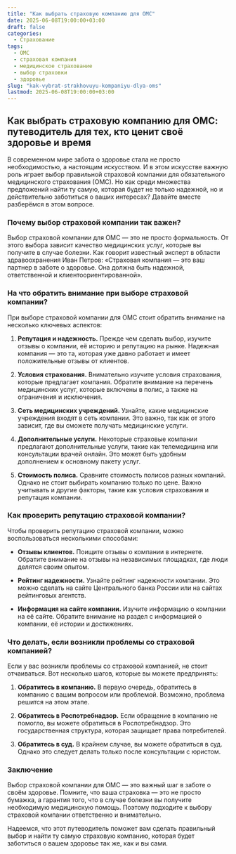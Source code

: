 ```yaml
---
title: "Как выбрать страховую компанию для ОМС"
date: 2025-06-08T19:00:00+03:00
draft: false
categories:
  - Страхование
tags:
  - ОМС
  - страховая компания
  - медицинское страхование
  - выбор страховки
  - здоровье
slug: "kak-vybrat-strakhovuyu-kompaniyu-dlya-oms"
lastmod: 2025-06-08T19:00:00+03:00
---
```


## Как выбрать страховую компанию для ОМС: путеводитель для тех, кто ценит своё здоровье и время

В современном мире забота о здоровье стала не просто необходимостью, а настоящим искусством. И в этом искусстве важную роль играет выбор правильной страховой компании для обязательного медицинского страхования (ОМС). Но как среди множества предложений найти ту самую, которая будет не только надежной, но и действительно заботиться о ваших интересах? Давайте вместе разберёмся в этом вопросе.

### Почему выбор страховой компании так важен?

Выбор страховой компании для ОМС — это не просто формальность. От этого выбора зависит качество медицинских услуг, которые вы получите в случае болезни. Как говорит известный эксперт в области здравоохранения Иван Петров: «Страховая компания — это ваш партнер в заботе о здоровье. Она должна быть надежной, ответственной и клиентоориентированной».

### На что обратить внимание при выборе страховой компании?

При выборе страховой компании для ОМС стоит обратить внимание на несколько ключевых аспектов:

1. **Репутация и надежность.** Прежде чем сделать выбор, изучите отзывы о компании, её историю и репутацию на рынке. Надежная компания — это та, которая уже давно работает и имеет положительные отзывы от клиентов.

2. **Условия страхования.** Внимательно изучите условия страхования, которые предлагает компания. Обратите внимание на перечень медицинских услуг, которые включены в полис, а также на ограничения и исключения.

3. **Сеть медицинских учреждений.** Узнайте, какие медицинские учреждения входят в сеть компании. Это важно, так как от этого зависит, где вы сможете получать медицинские услуги.

4. **Дополнительные услуги.** Некоторые страховые компании предлагают дополнительные услуги, такие как телемедицина или консультации врачей онлайн. Это может быть удобным дополнением к основному пакету услуг.

5. **Стоимость полиса.** Сравните стоимость полисов разных компаний. Однако не стоит выбирать компанию только по цене. Важно учитывать и другие факторы, такие как условия страхования и репутация компании.

### Как проверить репутацию страховой компании?

Чтобы проверить репутацию страховой компании, можно воспользоваться несколькими способами:

- **Отзывы клиентов.** Поищите отзывы о компании в интернете. Обратите внимание на отзывы на независимых площадках, где люди делятся своим опытом.

- **Рейтинг надежности.** Узнайте рейтинг надежности компании. Это можно сделать на сайте Центрального банка России или на сайтах рейтинговых агентств.

- **Информация на сайте компании.** Изучите информацию о компании на её сайте. Обратите внимание на раздел с информацией о компании, её истории и достижениях.

### Что делать, если возникли проблемы со страховой компанией?

Если у вас возникли проблемы со страховой компанией, не стоит отчаиваться. Вот несколько шагов, которые вы можете предпринять:

1. **Обратитесь в компанию.** В первую очередь, обратитесь в компанию с вашим вопросом или проблемой. Возможно, проблема решится на этом этапе.

2. **Обратитесь в Роспотребнадзор.** Если обращение в компанию не помогло, вы можете обратиться в Роспотребнадзор. Это государственная структура, которая защищает права потребителей.

3. **Обратитесь в суд.** В крайнем случае, вы можете обратиться в суд. Однако это следует делать только после консультации с юристом.

### Заключение

Выбор страховой компании для ОМС — это важный шаг в заботе о своём здоровье. Помните, что ваша страховка — это не просто бумажка, а гарантия того, что в случае болезни вы получите необходимую медицинскую помощь. Поэтому подходите к выбору страховой компании ответственно и внимательно.

Надеемся, что этот путеводитель поможет вам сделать правильный выбор и найти ту самую страховую компанию, которая будет заботиться о вашем здоровье так же, как и вы сами.
